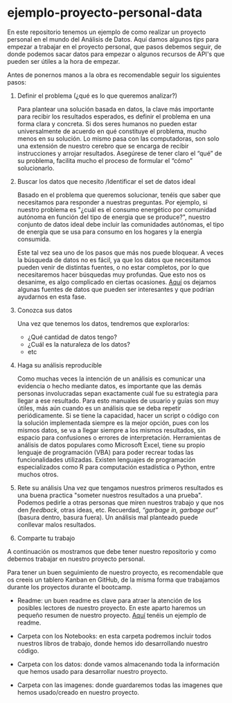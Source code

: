 # ejemplo-proyecto-personal-data

En este repositorio tenemos un ejemplo de como realizar un proyecto personal en el mundo del Análisis de Datos. Aquí damos algunos *tips* para empezar a trabajar en el proyecto personal, que pasos debemos seguir, de donde podemos sacar datos para empezar o algunos recursos de API's que pueden ser útiles a la hora de empezar. 

Antes de ponernos manos a la obra es recomendable seguir los siguientes pasos: 

1.  Definir el problema (¿qué es lo que queremos analizar?)

    Para plantear una solución basada en datos, la clave más importante para recibir los resultados esperados, es definir el problema en una forma clara y concreta. Si dos seres humanos no pueden estar universalmente de acuerdo en qué constituye el problema, mucho menos en su solución. Lo mismo pasa con las computadoras, son solo una extensión de nuestro cerebro que se encarga de recibir instrucciones y arrojar resultados. Asegúrese de tener claro el “qué” de su problema, facilita mucho el proceso de formular el “cómo” solucionarlo.

2. Buscar los datos que necesito /Identificar el set de datos ideal

    Basado en el problema que queremos solucionar, tenéis que saber que necesitamos para responder a nuestras preguntas. Por ejemplo, si nuestro problema es "¿cuál es el consumo energético por comunidad autónoma en función del tipo de energia que se produce?", nuestro conjunto de datos ideal debe incluir las comunidades autónomas, el tipo de energía que se usa para consumo en los hogares y la energía consumida. 

    Este tal vez sea uno de los pasos que más nos puede bloquear. A veces la búsqueda de datos no es fácil, ya que los datos que necesitamos pueden venir de distintas fuentes, o no estar completos, por lo que necesitaremos hacer búsquedas muy profundas. Que esto nos os desanime, es algo complicado en ciertas ocasiones. [Aquí](https://github.com/Adalab/ejemplo-proyecto-personal-data/blob/main/documentos_adicionales/recursos.md) os dejamos algunas fuentes de datos que pueden ser interesantes y que podrían ayudarnos en esta fase. 

3. Conozca sus datos

    Una vez que tenemos los datos, tendremos que explorarlos: 

    - ¿Qué cantidad de datos tengo?
    - ¿Cuál es la naturaleza de los datos? 
    - etc


5. Haga su análisis reproducible
    
    Como muchas veces la intención de un análisis es comunicar una evidencia o hecho mediante datos, es importante que las demás personas involucradas sepan exactamente cuál fue su estrategia para llegar a ese resultado. Para esto manuales de usuario y guías son muy útiles, más aún cuando es un análisis que se deba repetir periódicamente. Si se tiene la capacidad, hacer un script o código con la solución implementada siempre es la mejor opción, pues con los mismos datos, se va a llegar siempre a los mismos resultados, sin espacio para confusiones o errores de interpretación. Herramientas de análisis de datos populares como Microsoft Excel, tiene su propio lenguaje de programación (VBA) para poder recrear todas las funcionalidades utilizadas. Existen lenguajes de programación especializados como R para computación estadística o Python, entre muchos otros.

6. Rete su análisis
    Una vez que tengamos nuestros primeros resultados es una buena practica "someter nuestros resultados a una prueba". Podemos pedirle a otras personas que miren nuestros trabajo y que nos den *feedback*, otras ideas, etc. Recuerdad, *“garbage in, garbage out”* (basura dentro, basura fuera). Un análisis mal planteado puede conllevar malos resultados.

7. Comparte tu trabajo
    
A continuación os mostramos que debe tener nuestro repositorio y como debemos trabajar en nuestro proyecto personal. 

Para tener un buen seguimiento de nuestro proyecto, es recomendable que os creeis un tablero Kanban en GitHub, de la misma forma que trabajamos durante los proyectos durante el bootcamp.

- Readme: un buen readme es clave para atraer la atención de los posibles lectores de nuestro proyecto. En este aparto haremos un pequeño resumen de nuestro proyecto. [Aquí](https://github.com/Adalab/ejemplo-proyecto-personal-data/blob/main/documentos_adicionales/como_hacer_readme.md) tenéis un ejemplo de readme. 

- Carpeta con los Notebooks: en esta carpeta podremos incluir todos nuestros libros de trabajo, donde hemos ido desarrollando nuestro código.

- Carpeta con los datos: donde vamos almacenando toda la información que hemos usado para desarrollar nuestro proyecto. 

- Carpeta con las imagenes: donde guardaremos todas las imagenes que hemos usado/creado en nuestro proyecto. 